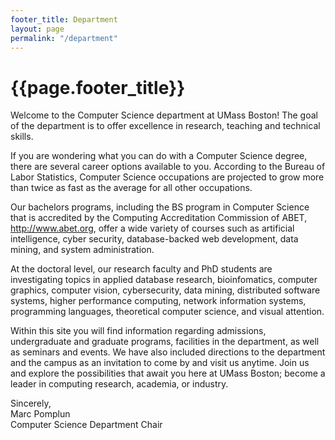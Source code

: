 ```yaml
---
footer_title: Department
layout: page
permalink: "/department"
---
```


# {{page.footer_title}}

Welcome to the Computer Science department at UMass Boston! The goal of the department is to offer excellence in research, teaching and technical skills.

If you are wondering what you can do with a Computer Science degree, there are several career options available to you. According to the Bureau of Labor Statistics, Computer Science occupations are projected to grow more than twice as fast as the average for all other occupations.

Our bachelors programs, including the BS program in Computer Science that is accredited by the Computing Accreditation Commission of ABET, http://www.abet.org, offer a wide variety of courses such as artificial intelligence, cyber security, database-backed web development, data mining, and system administration.

At the doctoral level, our research faculty and PhD students are investigating topics in applied database research, bioinfomatics, computer graphics, computer vision, cybersecurity, data mining, distributed software systems, higher performance computing, network information systems, programming languages, theoretical computer science, and visual attention.

Within this site you will find information regarding admissions, undergraduate and graduate programs, facilities in the department, as well as seminars and events. We have also included directions to the department and the campus as an invitation to come by and visit us anytime. Join us and explore the possibilities that await you here at UMass Boston; become a leader in computing research, academia, or industry.

Sincerely, \
Marc Pomplun \
Computer Science Department Chair
